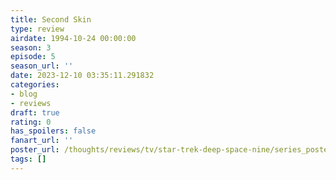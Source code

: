 ```yaml
---
title: Second Skin
type: review
airdate: 1994-10-24 00:00:00
season: 3
episode: 5
season_url: ''
date: 2023-12-10 03:35:11.291832
categories:
- blog
- reviews
draft: true
rating: 0
has_spoilers: false
fanart_url: ''
poster_url: /thoughts/reviews/tv/star-trek-deep-space-nine/series_poster.jpg
tags: []
---
```


